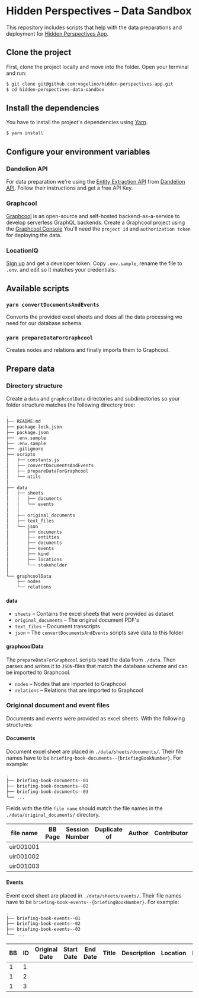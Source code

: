 # Hidden Perspectives – Data Sandbox
This repository includes scripts that help with the data preparations and deployment for [Hidden Perspectives App](https://github.com/vogelino/hidden-perspectives-app).

## Clone the project
First, clone the project locally and move into the folder. Open your terminal and run:
```sh
$ git clone git@github.com:vogelino/hidden-perspectives-app.git
$ cd hidden-perspectives-data-sandbox
```

## Install the dependencies
You have to install the project's dependencies using [Yarn](https://yarnpkg.com/en/).
```sh
$ yarn install
```

## Configure your environment variables
### Dandelion API
For data preparation we're using the [Entity Extraction API](https://dandelion.eu/docs/api/datatxt/nex/getting-started/) from [Dandelion API](https://dandelion.eu/). Follow their instructions and get a free API Key.

### Graphcool
[Graphcool](https://www.graph.cool/) is an open-source and self-hosted backend-as-a-service to develop serverless GraphQL backends. Create a Graphcool project using the [Graphcool Console](https://console.graph.cool/) You'll need the `project id` and `authorization token` for deploying the data.

### LocationIQ
[Sign up](https://locationiq.com/) and get a developer token. Copy `.env.sample`, rename the file to `.env`. and edit so it matches your credentials.


## Available scripts
### `yarn convertDocumentsAndEvents`

Converts the provided excel sheets and does all the data processing we need for our database schema.

### `yarn prepareDataForGraphcool`

Creates nodes and relations and finally imports them to Graphcool.


## Prepare data

### Directory structure

Create a `data` and `graphcoolData` directories and subdirectories so your folder structure matches the following directory tree:

```sh
.
├── README.md
├── package-lock.json
├── package.json
├── .env.sample
├── .env.sample
├── .gitignore
├── scripts
│   ├── constants.js
│   ├── convertDocumentsAndEvents
│   ├── prepareDataForGraphcool
│   └── utils
│
├── data
│   ├── sheets
│   │   ├── documents
│   │   └── events
│   │
│   ├── original_documents
│   ├── text_files
│   └── json
│       ├── documents
│       ├── entities
│       ├── documents
│       ├── events
│       ├── kind
│       ├── locations
│       └── stakeholder
│
└── graphcoolData
    ├── nodes
    └── relations
```

#### data

- `sheets` – Contains the excel sheets that were provided as dataset
- `original_documents` – The original document PDF's
- `text_files` – Document transcripts
- `json` – The `convertDocumentsAndEvents` scripts save data to this folder


#### graphcoolData

The `prepareDataForGraphcool` scripts read the data from `./data`. Then parses and writes it to `JSON`-files that match the database scheme and can be imported to Graphcool.

- `nodes` – Nodes that are imported to Graphcool
- `relations` – Relations that are imported to Graphcool

### Originnal document and event files

Documents and events were provided as excel sheets. With the following structures:

#### Documents

Document excel sheet are placed in `./data/sheets/documents/`. Their file names have to be `briefing-book-documents--{briefingBookNumber}`. For example:

```sh
.
├── briefing-book-documents--01
├── briefing-book-documents--02
├── briefing-book-documents--03
└── ...
```

Fields with the title `file name` should match the file names in the `./data/original_documents/` directory.

| file name | BB Page | Session Number | Duplicate of | Author | Contributor | Subject | Kind ID | Kind | Classification ID | Classification | Title | Date | Summary | Source/From | To/For | Publisher | Publication Date | Bibliographic Info | ... |
|-----------|---------|----------------|--------------|--------|-------------|---------|---------|------|-------------------|----------------|-------|------|---------|-------------|--------|-----------|------------------|--------------------|-----|
| uir001001 |         |                |              |        |             |         |         |      |                   |                |       |      |         |             |        |           |                  |                    |     |
| uir001002 |         |                |              |        |             |         |         |      |                   |                |       |      |         |             |        |           |                  |                    |     |
| uir001003 |         |                |              |        |             |         |         |      |                   |                |       |      |         |             |        |           |                  |                    |     |


#### Events

Event excel sheet are placed in `./data/sheets/events/`. Their file names have to be `briefing-book-events--{briefingBookNumber}`. For example:

```sh
.
├── briefing-book-events--01
├── briefing-book-events--02
├── briefing-book-events--03
└── ...
```

| BB | ID | Original Date | Start Date | End Date | Title | Description | Location | Reference | Flag | Notes |
|----|----|---------------|------------|----------|-------|-------------|----------|-----------|------|-------|
| 1  | 1  |               |            |          |       |             |          |           |      |       |
| 1  | 2  |               |            |          |       |             |          |           |      |       |
| 1  | 3  |               |            |          |       |             |          |           |      |       |
